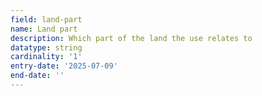 ```yaml
---
field: land-part
name: Land part
description: Which part of the land the use relates to
datatype: string
cardinality: '1'
entry-date: '2025-07-09'
end-date: ''
---
```


